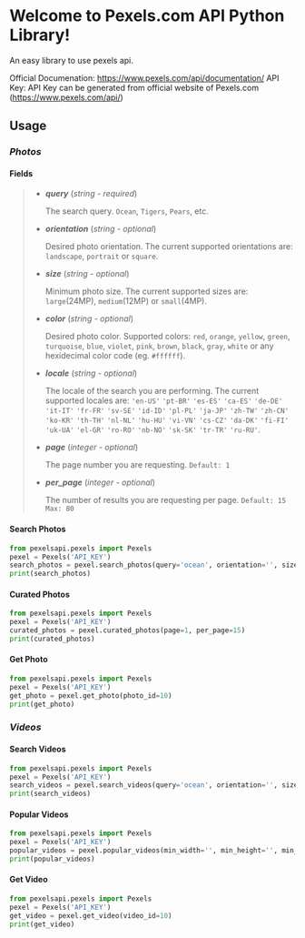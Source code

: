 # Welcome to Pexels.com API Python Library!

An easy library to use pexels api.

Official Documenation: https://www.pexels.com/api/documentation/
API Key: API Key can be generated from official website of Pexels.com (https://www.pexels.com/api/)

## Usage

### ***Photos***

#### Fields
> - ***query***
>   (*string - required*)  
>
>   The search query. `Ocean`, `Tigers`, `Pears`, etc.
> 
> - ***orientation***
>   (*string - optional*)  
>
>   Desired photo orientation. The current supported orientations are: `landscape`, `portrait` or `square`.
> 
> - ***size***
>   (*string - optional*) 
>
>   Minimum photo size. The current supported sizes are: `large`(24MP), `medium`(12MP) or `small`(4MP).
> 
> - ***color***
>     (*string - optional*)
>
>     Desired photo color. Supported colors:  `red`,  `orange`,  `yellow`,  `green`,  `turquoise`,  `blue`,  `violet`,  `pink`, 
> `brown`,  `black`,  `gray`,  `white`  or any hexidecimal color code
> (eg.  `#ffffff`).
> 
> - ***locale***
>     (*string - optional*)
>
>     The locale of the search you are performing. The current supported locales are:  `'en-US'`  `'pt-BR'`  `'es-ES'`  `'ca-ES'`  `'de-DE'` 
> `'it-IT'`  `'fr-FR'`  `'sv-SE'`  `'id-ID'`  `'pl-PL'`  `'ja-JP'` 
> `'zh-TW'`  `'zh-CN'`  `'ko-KR'`  `'th-TH'`  `'nl-NL'`  `'hu-HU'` 
> `'vi-VN'`  `'cs-CZ'`  `'da-DK'`  `'fi-FI'`  `'uk-UA'`  `'el-GR'` 
> `'ro-RO'`  `'nb-NO'`  `'sk-SK'`  `'tr-TR'`  `'ru-RU'`.
> 
> - ***page***
>     (*integer - optional*) 	
>  
>     The page number you are requesting.  `Default: 1`
> 	
> - ***per_page***
>     (*integer - optional*)
>
>     The number of results you are requesting per page.  `Default: 15`  `Max: 80`

#### Search Photos

```python
from pexelsapi.pexels import Pexels
pexel = Pexels('API_KEY')
search_photos = pexel.search_photos(query='ocean', orientation='', size='', color='', locale='', page=1, per_page=15)
print(search_photos)
```
#### Curated Photos
```python
from pexelsapi.pexels import Pexels
pexel = Pexels('API_KEY')
curated_photos = pexel.curated_photos(page=1, per_page=15)
print(curated_photos)
```
#### Get Photo
```python
from pexelsapi.pexels import Pexels
pexel = Pexels('API_KEY')
get_photo = pexel.get_photo(photo_id=10)
print(get_photo)
```
### ***Videos***

#### Search Videos
```python
from pexelsapi.pexels import Pexels
pexel = Pexels('API_KEY')
search_videos = pexel.search_videos(query='ocean', orientation='', size='', color='', locale='', page=1, per_page=15)
print(search_videos)
```
#### Popular Videos
```python
from pexelsapi.pexels import Pexels
pexel = Pexels('API_KEY')
popular_videos = pexel.popular_videos(min_width='', min_height='', min_duration='', max_duration='', page=1, per_page=15)
print(popular_videos)
```
#### Get Video
```python
from pexelsapi.pexels import Pexels
pexel = Pexels('API_KEY')
get_video = pexel.get_video(video_id=10)
print(get_video)
```
